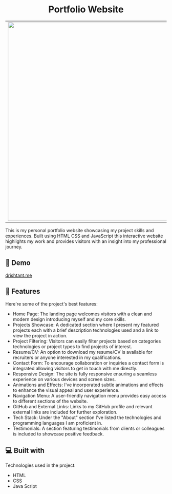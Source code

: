 <h1 align="center" id="title">Portfolio Website</h1>


<table>
  <tr>
     <td><img src="https://github.com/Drishtantranjan/Drishtant-Portfolio/assets/84273332/e288b024-1f8f-41c6-8a5f-ad28fc05a718" width=620 height=620></td>
    <td><img src="https://github.com/Drishtantranjan/Drishtant-Portfolio/assets/84273332/f41a14a4-9536-4652-8047-977aedb8fc00" width=300 height=600></td>
  </tr>
</table>
<p id="description">This is my personal portfolio website showcasing my project skills and experiences. Built using HTML CSS and JavaScript this interactive website highlights my work and provides visitors with an insight into my professional journey.</p>

<h2>🚀 Demo</h2>

[drishtant.me](https://drishtant.me/)

  
  
<h2>🧐 Features</h2>

Here're some of the project's best features:

*   Home Page: The landing page welcomes visitors with a clean and modern design introducing myself and my core skills.
*   Projects Showcase: A dedicated section where I present my featured projects each with a brief description technologies used and a link to view the project in action.
*   Project Filtering: Visitors can easily filter projects based on categories technologies or project types to find projects of interest.
*   Resume/CV: An option to download my resume/CV is available for recruiters or anyone interested in my qualifications.
*   Contact Form: To encourage collaboration or inquiries a contact form is integrated allowing visitors to get in touch with me directly.
*   Responsive Design: The site is fully responsive ensuring a seamless experience on various devices and screen sizes.
*   Animations and Effects: I've incorporated subtle animations and effects to enhance the visual appeal and user experience.
*   Navigation Menu: A user-friendly navigation menu provides easy access to different sections of the website.
*   GitHub and External Links: Links to my GitHub profile and relevant external links are included for further exploration.
*   Tech Stack: Under the "About" section I've listed the technologies and programming languages I am proficient in.
*   Testimonials: A section featuring testimonials from clients or colleagues is included to showcase positive feedback.

 
  
<h2>💻 Built with</h2>

Technologies used in the project:

*   HTML
*   CSS
*   Java Script
